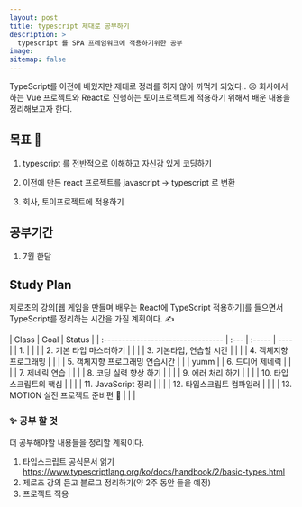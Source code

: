 ```yaml
---
layout: post
title: typescript 제대로 공부하기
description: >
  typescript 를 SPA 프레임워크에 적용하기위한 공부
image:
sitemap: false
---
```


TypeScript를 이전에 배웠지만 제대로 정리를 하지 않아 까먹게 되었다.. 😥
회사에서 하는 Vue 프로젝트와 React로 진행하는 토이프로젝트에 적용하기 위해서 배운 내용을 정리해보고자 한다.

## 목표 🚀

1. typescript 를 전반적으로 이해하고 자신감 있게 코딩하기

2. 이전에 만든 react 프로젝트를 javascript -> typescript 로 변환

3. 회사, 토이프로젝트에 적용하기

## 공부기간

1. 7월 한달

## Study Plan

제로초의 강의[웹 게임을 만들며 배우는 React에 TypeScript 적용하기]를 들으면서 TypeScript를 정리하는 시간을 가질 계획이다. ✍

| Class                              | Goal | Status |
| :--------------------------------- | :--- | :----- | ---- |
| 1.                                 |      |        |
| 2. 기본 타입 마스터하기            |      |        |
| 3. 기본타입, 연습할 시간           |      |        |
| 4. 객체지향 프로그래밍             |      |        |
| 5. 객체지향 프로그래밍 연습시간    |      |        | yumm |
| 6. 드디어 제네릭                   |      |        |
| 7. 제네릭 연습                     |      |        |
| 8. 코딩 실력 향상 하기             |      |        |
| 9. 에러 처리 하기                  |      |        |
| 10. 타입스크립트의 핵심            |      |        |
| 11. JavaScript 정리                |      |        |
| 12. 타입스크립트 컴파일러          |      |        |
| 13. MOTION 실전 프로젝트 준비편 🚀 |      |        |

### ✨ 공부 할 것

더 공부해야할 내용들을 정리할 계획이다.

1. 타입스크립트 공식문서 읽기
   https://www.typescriptlang.org/ko/docs/handbook/2/basic-types.html
2. 제로초 강의 듣고 블로그 정리하기(약 2주 동안 들을 예정)
3. 프로젝트 적용
